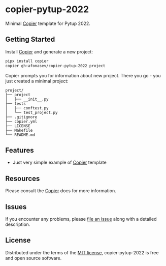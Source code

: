 # copier-pytup-2022

Minimal [Copier] template for Pytup 2022.

## Getting Started

Install [Copier] and generate a new project:

```bash
pipx install copier
copier gh:afonasev/copier-pytup-2022 project
```

Copier prompts you for information about new project.
There you go - you just created a minimal project:

```no-highlight
project/
├── project
│   ├── __init__.py
├── tests
│   ├── conftest.py
│   └── test_project.py
├── .gitignore
├── copier.yml
├── LICENSE
├── Makefile
└── README.md
```

## Features

- Just very simple example of [Copier] template

## Resources

Please consult the [Copier] docs for more information.

## Issues

If you encounter any problems, please [file an issue] along with a
detailed description.

## License

Distributed under the terms of the [MIT license], copier-pytup-2022 is free and open source software.

  [Copier]: https://copier.readthedocs.io/en/stable/
  [MIT license]: http://opensource.org/licenses/MIT
  [file an issue]: https://github.com/pytest-dev/cookiecutter-pytest-plugin/issues
